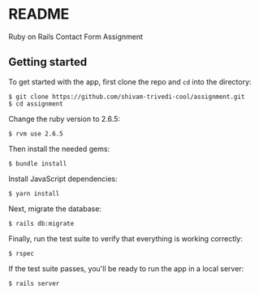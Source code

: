 # README

Ruby on Rails Contact Form Assignment

## Getting started

To get started with the app, first clone the repo and `cd` into the directory:

```
$ git clone https://github.com/shivam-trivedi-cool/assignment.git 
$ cd assignment
```

Change the ruby version to 2.6.5:

```
$ rvm use 2.6.5 
```

Then install the needed gems:

```
$ bundle install
```

Install JavaScript dependencies:

```
$ yarn install
```

Next, migrate the database:

```
$ rails db:migrate
```

Finally, run the test suite to verify that everything is working correctly:

```
$ rspec
```

If the test suite passes, you'll be ready to run the app in a local server:

```
$ rails server
```